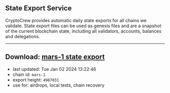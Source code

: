 ## State Export Service
CryptoCrew provides automatic daily state exports for all chains we validate. State export files can be used as genesis files and are a snapshot of the current blockchain state, including all validators, accounts, balances and delegations.

---
**Download: [mars-1 state export](https://dl.ccvalidators.com/SERVICE/mars/mars-1_export_4987031.json)**
---

- last updated: Tue Jan 02 2024 13:22:46
- chain id: `mars-1`
- export height: `4987031`
- use for: airdrops, local tests, chain recovery
